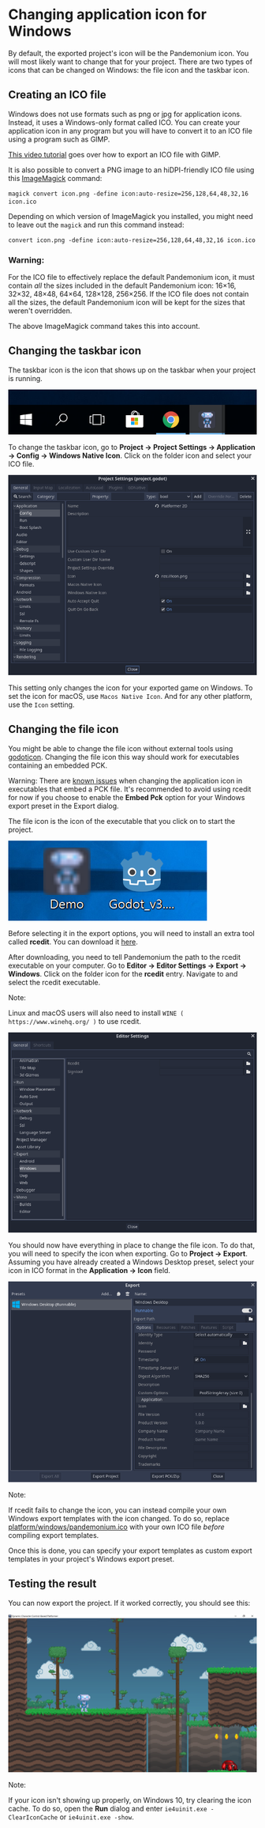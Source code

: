 
# Changing application icon for Windows

By default, the exported project's icon will be the Pandemonium icon.
You will most likely want to change that for your project. There are two types
of icons that can be changed on Windows: the file icon and the taskbar icon.

## Creating an ICO file

Windows does not use formats such as png or jpg for application icons. Instead,
it uses a Windows-only format called ICO. You can create your application icon
in any program but you will have to convert it to an ICO file using a program such
as GIMP.

[This video tutorial](https://www.youtube.com/watch?v=uqV3UfM-n5Y) goes over how to
export an ICO file with GIMP.

It is also possible to convert a PNG image to an hiDPI-friendly ICO file
using this [ImageMagick](https://www.imagemagick.org/) command:

```
magick convert icon.png -define icon:auto-resize=256,128,64,48,32,16 icon.ico
```

Depending on which version of ImageMagick you installed, you might need to leave out the `magick` and run this command instead:

```
convert icon.png -define icon:auto-resize=256,128,64,48,32,16 icon.ico
```

### Warning:

For the ICO file to effectively replace the default Pandemonium icon, it must
contain *all* the sizes included in the default Pandemonium icon: 16×16, 32×32,
48×48, 64×64, 128×128, 256×256. If the ICO file does not contain all the sizes,
the default Pandemonium icon will be kept for the sizes that weren't overridden.

The above ImageMagick command takes this into account.

## Changing the taskbar icon

The taskbar icon is the icon that shows up on the taskbar when your project
is running.

![](img/icon_taskbar_icon.png)

To change the taskbar icon, go to
**Project → Project Settings → Application → Config → Windows Native Icon**.
Click on the folder icon and select your ICO file.

![](img/icon_project_settings.png)

This setting only changes the icon for your exported game on Windows.
To set the icon for macOS, use `Macos Native Icon`. And for any other platform,
use the `Icon` setting.

## Changing the file icon

You might be able to change the file icon without
external tools using [godoticon](https://github.com/pkowal1982/godoticon).
Changing the file icon this way should work for executables containing
an embedded PCK.

Warning: There are [known issues](https://github.com/godotengine/godot/issues/33466)
when changing the application icon in executables that embed a PCK file.
It's recommended to avoid using rcedit for now if you choose to enable the
**Embed Pck** option for your Windows export preset in the Export dialog.

The file icon is the icon of the executable that you click on to start
the project.

![](img/icon_file_icon.png)

Before selecting it in the export options, you will need to install
an extra tool called **rcedit**.
You can download it [here](https://github.com/electron/rcedit/releases).

After downloading, you need to tell Pandemonium the path to the rcedit executable
on your computer.
Go to **Editor → Editor Settings → Export → Windows**.
Click on the folder icon for the **rcedit** entry.
Navigate to and select the rcedit executable.

Note:

Linux and macOS users will also need to install
`WINE ( https://www.winehq.org/ )` to use rcedit.

![](img/icon_rcedit.png)

You should now have everything in place to change the file icon.
To do that, you will need to specify the icon when exporting.
Go to **Project → Export**. Assuming you have already created
a Windows Desktop preset, select your icon in ICO format in
the **Application → Icon** field.

![](img/icon_export_settings.png)

Note:

If rcedit fails to change the icon, you can instead
compile your own Windows export templates
with the icon changed. To do so, replace
[platform/windows/pandemonium.ico](https://github.com/Relintai/pandemonium_engine/blob/master/platform/windows/pandemonium.ico)
with your own ICO file *before* compiling export templates.

Once this is done, you can specify your export templates as custom export
templates in your project's Windows export preset.

## Testing the result

You can now export the project. If it worked correctly, you should see this:

![](img/icon_result.png)

Note:

If your icon isn't showing up properly, on Windows 10, try clearing the icon
cache. To do so, open the **Run** dialog and enter `ie4uinit.exe
-ClearIconCache` or `ie4uinit.exe -show`.

